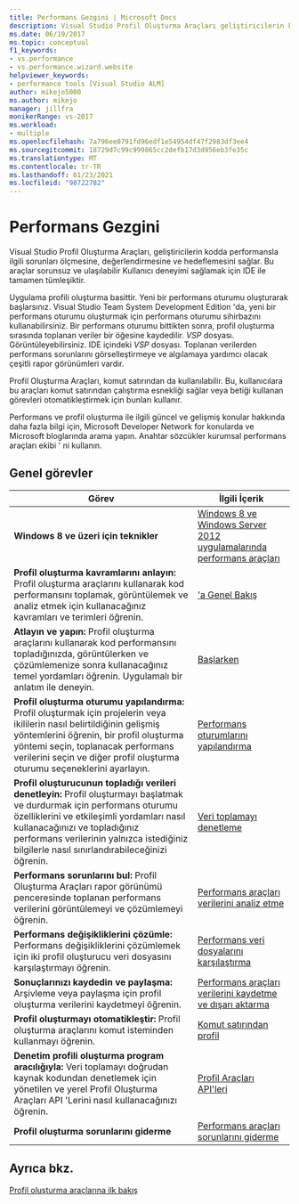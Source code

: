 ```yaml
---
title: Performans Gezgini | Microsoft Docs
description: Visual Studio Profil Oluşturma Araçları geliştiricilerin kendi kodlarında performansla ilgili sorunları ölçmesine, değerlendirmesine ve hedeflemesini nasıl sağladığını öğrenin.
ms.date: 06/19/2017
ms.topic: conceptual
f1_keywords:
- vs.performance
- vs.performance.wizard.website
helpviewer_keywords:
- performance tools [Visual Studio ALM]
author: mikejo5000
ms.author: mikejo
manager: jillfra
monikerRange: vs-2017
ms.workload:
- multiple
ms.openlocfilehash: 7a796ee0791fd96edf1e54954df47f2983df3ee4
ms.sourcegitcommit: 18729d7c99c999865cc2defb17d3d956eb3fe35c
ms.translationtype: MT
ms.contentlocale: tr-TR
ms.lasthandoff: 01/23/2021
ms.locfileid: "98722782"
---
```

# <a name="performance-explorer"></a>Performans Gezgini

Visual Studio Profil Oluşturma Araçları, geliştiricilerin kodda performansla ilgili sorunları ölçmesine, değerlendirmesine ve hedeflemesini sağlar. Bu araçlar sorunsuz ve ulaşılabilir Kullanıcı deneyimi sağlamak için IDE ile tamamen tümleşiktir.

Uygulama profili oluşturma basittir. Yeni bir performans oturumu oluşturarak başlarsınız. Visual Studio Team System Development Edition 'da, yeni bir performans oturumu oluşturmak için performans oturumu sihirbazını kullanabilirsiniz. Bir performans oturumu bittikten sonra, profil oluşturma sırasında toplanan veriler bir öğesine kaydedilir. *VSP* dosyası. Görüntüleyebilirsiniz. IDE içindeki *VSP* dosyası. Toplanan verilerden performans sorunlarını görselleştirmeye ve algılamaya yardımcı olacak çeşitli rapor görünümleri vardır.

Profil Oluşturma Araçları, komut satırından da kullanılabilir. Bu, kullanıcılara bu araçları komut satırından çalıştırma esnekliği sağlar veya betiği kullanan görevleri otomatikleştirmek için bunları kullanır.

Performans ve profil oluşturma ile ilgili güncel ve gelişmiş konular hakkında daha fazla bilgi için, Microsoft Developer Network for konularda ve Microsoft bloglarında arama yapın. Anahtar sözcükler kurumsal performans araçları ekibi ' ni kullanın.

## <a name="common-tasks"></a>Genel görevler

|Görev|İlgili İçerik|
|----------|---------------------|
|**Windows 8 ve üzeri için teknikler**|[Windows 8 ve Windows Server 2012 uygulamalarında performans araçları](../profiling/performance-tools-on-windows-8-and-windows-server-2012-applications.md)|
|**Profil oluşturma kavramlarını anlayın:** Profil oluşturma araçlarını kullanarak kod performansını toplamak, görüntülemek ve analiz etmek için kullanacağınız kavramları ve terimleri öğrenin.|['a Genel Bakış](../profiling/overviews-performance-tools.md)|
|**Atlayın ve yapın:** Profil oluşturma araçlarını kullanarak kod performansını topladığınızda, görüntülerken ve çözümlemenize sonra kullanacağınız temel yordamları öğrenin. Uygulamalı bir anlatım ile deneyin.|[Başlarken](../profiling/getting-started-with-performance-tools.md)|
|**Profil oluşturma oturumu yapılandırma:** Profil oluşturmak için projelerin veya ikililerin nasıl belirtildiğinin gelişmiş yöntemlerini öğrenin, bir profil oluşturma yöntemi seçin, toplanacak performans verilerini seçin ve diğer profil oluşturma oturumu seçeneklerini ayarlayın.|[Performans oturumlarını yapılandırma](../profiling/configuring-performance-sessions.md)|
|**Profil oluşturucunun topladığı verileri denetleyin:** Profil oluşturmayı başlatmak ve durdurmak için performans oturumu özelliklerini ve etkileşimli yordamları nasıl kullanacağınızı ve topladığınız performans verilerinin yalnızca istediğiniz bilgilerle nasıl sınırlandırabileceğinizi öğrenin.|[Veri toplamayı denetleme](../profiling/controlling-data-collection.md)|
|**Performans sorunlarını bul:** Profil Oluşturma Araçları rapor görünümü penceresinde toplanan performans verilerini görüntülemeyi ve çözümlemeyi öğrenin.|[Performans araçları verilerini analiz etme](../profiling/analyzing-performance-tools-data.md)|
|**Performans değişikliklerini çözümle:** Performans değişikliklerini çözümlemek için iki profil oluşturucu veri dosyasını karşılaştırmayı öğrenin.|[Performans veri dosyalarını karşılaştırma](../profiling/comparing-performance-data-files.md)|
|**Sonuçlarınızı kaydedin ve paylaşma:** Arşivleme veya paylaşma için profil oluşturma verilerini kaydetmeyi öğrenin.|[Performans araçları verilerini kaydetme ve dışarı aktarma](../profiling/saving-and-exporting-performance-tools-data.md)|
|**Profil oluşturmayı otomatikleştir:** Profil oluşturma araçlarını komut isteminden kullanmayı öğrenin.|[Komut satırından profil](../profiling/using-the-profiling-tools-from-the-command-line.md)|
|**Denetim profili oluşturma program aracılığıyla:** Veri toplamayı doğrudan kaynak kodundan denetlemek için yönetilen ve yerel Profil Oluşturma Araçları API 'Lerini nasıl kullanacağınızı öğrenin.|[Profil Araçları API'leri](../profiling/profiling-tools-apis.md)|
|**Profil oluşturma sorunlarını giderme**|[Performans araçları sorunlarını giderme](../profiling/troubleshooting-performance-tools-issues.md)|

## <a name="see-also"></a>Ayrıca bkz.

[Profil oluşturma araçlarına ilk bakış](../profiling/profiling-feature-tour.md)
